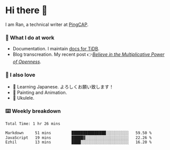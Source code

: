 # Hi there 👋

I am Ran, a technical writer at [PingCAP](https://pingcap.com/).

### 📝 What I do at work

- Documentation. I maintain [docs for TiDB](https://github.com/pingcap/docs).
- Blog transcreation. My recent post 👉[*Believe in the Multiplicative Power of Openness*](https://pingcap.com/blog/believe-in-the-multiplicative-power-of-openness-open-source-community).

### 🤠 I also love

- 💬 Learning Japanese. よろしくお願い致します！
- 🎨 Painting and Animation.
- 🎵 Ukulele.

### ⌨️ Weekly breakdown

<!--START_SECTION:waka-->

```txt
Total Time: 1 hr 26 mins

Markdown     51 mins         ███████████████░░░░░░░░░░   59.50 %
JavaScript   19 mins         █████▓░░░░░░░░░░░░░░░░░░░   22.26 %
Ezhil        13 mins         ████░░░░░░░░░░░░░░░░░░░░░   16.20 %
```

<!--END_SECTION:waka-->
